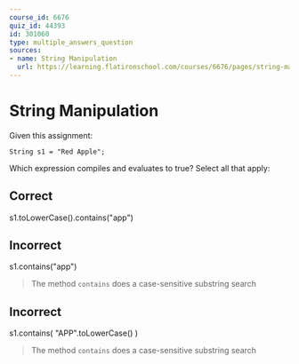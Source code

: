 ```yaml
---
course_id: 6676
quiz_id: 44393
id: 301060
type: multiple_answers_question
sources:
- name: String Manipulation
  url: https://learning.flatironschool.com/courses/6676/pages/string-manipulation
---
```



# String Manipulation

Given this assignment:

`String s1 = "Red Apple";`

Which expression compiles and evaluates to true? Select all that apply:

## Correct

s1.toLowerCase().contains("app")

## Incorrect

s1.contains("app") 

> The method `contains` does a case-sensitive substring search

## Incorrect

s1.contains( "APP".toLowerCase() )

> The method `contains` does a case-sensitive substring search
